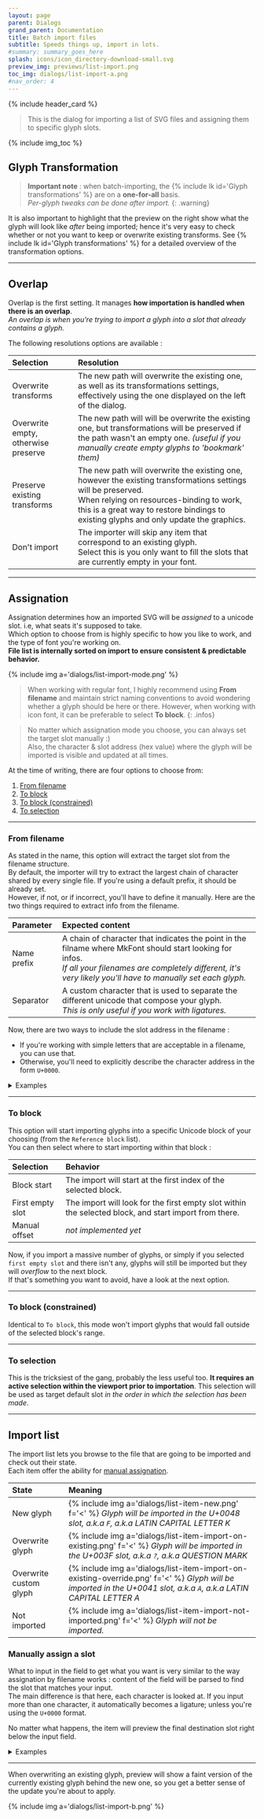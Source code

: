 ```yaml
---
layout: page
parent: Dialogs
grand_parent: Documentation
title: Batch import files
subtitle: Speeds things up, import in lots.
#summary: summary_goes_here
splash: icons/icon_directory-download-small.svg
preview_img: previews/list-import.png
toc_img: dialogs/list-import-a.png
#nav_order: 4
---
```


{% include header_card %}

>This is the dialog for importing a list of SVG files and assigning them to specific glyph slots.

{% include img_toc %}

## Glyph Transformation

>**Important note** : when batch-importing, the {% include lk id='Glyph transformations' %} are on a **one-for-all** basis.  
>*Per-glyph tweaks can be done after import.*
{: .warning}

It is also important to highlight that the preview on the right show what the glyph will look like *after* being imported; hence it's very easy to check whether or not you want to keep or overwrite existing transforms. See {% include lk id='Glyph transformations' %} for a detailed overview of the transformation options.

---

## Overlap 

Overlap is the first setting. It manages **how importation is handled when there is an overlap**.  
*An overlap is when you're trying to import a glyph into a slot that already contains a glyph.*

The following resolutions options are available :

| Selection       | Resolution          |
|:-------------|:------------------|
| Overwrite transforms | The new path will overwrite the existing one, as well as its transformations settings, effectively using the one displayed on the left of the dialog. |
| Overwrite empty, otherwise preserve | The new path will will be overwrite the existing one, but transformations will be preserved if the path wasn't an empty one. *(useful if you manually create empty glyphs to 'bookmark' them)* |
| Preserve existing transforms | The new path will overwrite the existing one, however the existing transformations settings will be preserved.<br>When relying on resources-binding to work, this is a great way to restore bindings to existing glyphs and only update the graphics. |
| Don't import | The importer will skip any item that correspond to an existing glyph.<br>Select this is you only want to fill the slots that are currently empty in your font. |

---

## Assignation

Assignation determines how an imported SVG will be *assigned* to a unicode slot. i.e, what seats it's supposed to take.  
Which option to choose from is highly specific to how you like to work, and the type of font you're working on.  
**File list is internally sorted on import to ensure consistent & predictable behavior.**  

{% include img a='dialogs/list-import-mode.png' %}

>When working with regular font, I highly recommend using **From filename** and maintain strict naming conventions to avoid wondering whether a glyph should be here or there.
>However, when working with icon font, it can be preferable to select **To block**.
{: .infos}

>No matter which assignation mode you choose, you can always set the target slot manually :)  
>Also, the character & slot address (hex value) where the glyph will be imported is visible and updated at all times.

At the time of writing, there are four options to choose from:
1. [From filename](#from-filname)
2. [To block](#to-block)
3. [To block (constrained)](#to-block-constrained)
4. [To selection](#to-selection)

---

### From filename
As stated in the name, this option will extract the target slot from the filename structure.  
By default, the importer will try to extract the largest chain of character shared by every single file. If you're using a default prefix, it should be already set.  
However, if not, or if incorrect, you'll have to define it manually. Here are the two things required to extract info from the filename.

| Parameter       | Expected content          |
|:-------------|:------------------|
| Name prefix | A chain of character that indicates the point in the filname where MkFont should start looking for infos.<br>*If all your filenames are completely different, it's very likely you'll have to manually set each glyph.* |
| Separator | A custom character that is used to separate the different unicode that compose your glyph.<br>*This is only useful if you work with ligatures.* |

Now, there are two ways to include the slot address in the filename :
- If you're working with simple letters that are acceptable in a filename, you can use that.
- Otherwise, you'll need to explicitly describe the character address in the form `U+0000`.

<details markdown="1">
<summary>Examples</summary>


Name Prefix : `char`  
Separator : `_`  

| Filename       | Character/Addresses found          | Slot |
|:-------------|:------------------|:------------------|
|`foo-char_A.svg` | `A` |`A` (LATIN CAPITAL LETTER A)|
|`bar-char_U+0041.svg` | `U+0041` | `A` (LATIN CAPITAL LETTER A)  |
|`poet-char_A_U+0041.svg` | `A`, `U+0041` | `AA` (custom ligature)  |
|`char_U+0041_U+0041.svg` | `U+0041`,  `U+0041` | `AA` (custom ligature)  |
|`nay-char_0.svg` | `0` | `0` (DIGIT ZERO)  |
|`nay-char_test.svg` | `t`, `e`, `s`, `t` | `test` (custom ligature)  |

...And so on.
*Everything before `char` will be ignored, and everything after is extracted at each '_'*  

>The `U+0000` can be added to your clipboard from multiple places in the app. Look for {% include btn ico="text-unicode" %}.
{: .infos}

</details>

---

### To block
This option will start importing glyphs into a specific Unicode block of your choosing (from the `Reference block` list).  
You can then select where to start importing within that block :

| Selection       | Behavior          |
|:-------------|:------------------|
| Block start | The import will start at the first index of the selected block. |
| First empty slot | The import will look for the first empty slot within the selected block, and start import from there. |
| Manual offset | *not implemented yet* |

Now, if you import a massive number of glyphs, or simply if you selected `first empty slot` and there isn't any, glyphs will still be imported but they will *overflow* to the next block.  
If that's something you want to avoid, have a look at the next option.

---

### To block (constrained)
Identical to `To block`, this mode won't import glyphs that would fall outside of the selected block's range.

---

### To selection

This is the tricksiest of the gang, probably the less useful too.
**It requires an active selection within the viewport prior to importation**. This selection will be used as target default slot *in the order in which the selection has been made*.  

---

## Import list

The import list lets you browse to the file that are going to be imported and check out their state.  
Each item offer the ability for [manual assignation](#manually-assign-a-slot).  

| State       | Meaning          |
|:-------------|:------------------|
|  New glyph |{% include img a='dialogs/list-item-new.png' f='<' %} *Glyph will be imported in the U+0048 slot, a.k.a `F`, a.k.a LATIN CAPITAL LETTER K* |
|  Overwrite glyph |{% include img a='dialogs/list-item-import-on-existing.png' f='<' %} *Glyph will be imported in the U+003F slot, a.k.a `?`, a.k.a QUESTION MARK*|
|  Overwrite custom glyph |{% include img a='dialogs/list-item-import-on-existing-override.png' f='<' %} *Glyph will be imported in the U+0041 slot, a.k.a `A`, a.k.a LATIN CAPITAL LETTER A* |
|  Not imported |{% include img a='dialogs/list-item-import-not-imported.png' f='<' %} *Glyph will not be imported.* |

### Manually assign a slot

What to input in the field to get what you want is very similar to the way assignation by filename works : content of the field will be parsed to find the slot that matches your input.  
The main difference is that here, each character is looked at. If you input more than one character, it automatically becomes a ligature; unless you're using the `U+0000` format.  

No matter what happens, the item will preview the final destination slot right below the input field.

<details markdown="1">
<summary>Examples</summary>

| Input       | Character/Addresses found          | Slot |
|:-------------|:------------------|:------------------|
|`A` | `A` |`A` (LATIN CAPITAL LETTER A)|
|`U+0041` | `U+0041` | `A` (LATIN CAPITAL LETTER A)  |
|`AU+0041` | `A`, `U+0041` | `AA` (custom ligature)  |
|`U+0041U+0041` | `U+0041`,  `U+0041` | `AA` (custom ligature)  |
|`0` | `0` | `0` (DIGIT ZERO)  |
|`test` | `t`, `e`, `s`, `t` | `test` (custom ligature)  |

...And so on.

</details>

---

When overwriting an existing glyph, preview will show a faint version of the currently existing glyph behind the new one, so you get a better sense of the update you're about to apply.

{% include img a='dialogs/list-import-b.png' %}
